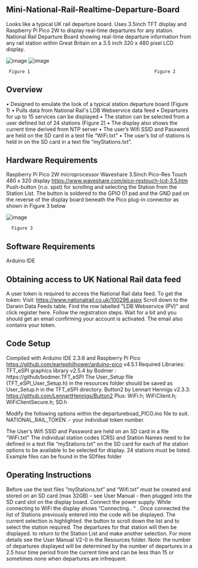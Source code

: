 ## Mini-National-Rail-Realtime-Departure-Board
Looks like a typical UK rail departure board. Uses 3.5inch TFT display and Raspberry Pi Pico 2W to display real-time departures for any station. 
National Rail Departure Board showing real-time departure information from any rail station within Great Britain on a 3.5 inch 320 x 480 pixel LCD display.

![image](https://github.com/user-attachments/assets/7fcf3950-94f7-4306-8c55-6519d9cb9ecf)
![image](https://github.com/user-attachments/assets/7ed9f180-e11c-4af3-85b8-e0fb625a512c)

     Figure 1                                               Figure 2

## Overview
•	Designed to emulate the look of a typical station departure board (Figure 1)
•	Pulls data from National Rail's LDB Webservice data feed
•	Departures for up to 15 services can be displayed
•	The station can be selected from a user defined list of 24 stations (Figure 2)
•	The display also shows the current time derived from NTP server
•	The user’s Wifi SSID and Password are held on the SD card in a text file “WiFi.txt"
•	The user’s list of stations is held in on the SD card in a text file “myStations.txt”. 

## Hardware Requirements
Raspberry Pi Pico 2W microprocessor
Waveshare 3.5inch Pico-Res Touch 480 x 320 display https://www.waveshare.com/pico-restouch-lcd-3.5.htm
Push-button (n.o. spst) for scrolling and selecting the Station from the Station List. The button is soldered to the GPIO 01 pad and the GND pad on the reverse of the display board beneath the Pico plug-in connector as shown in Figure 3 below

![image](https://github.com/user-attachments/assets/1f895425-a748-40cc-a189-f85fac3d39f5)

      Figure 3

## Software Requirements 
Arduino IDE

## Obtaining access to UK National Rail data feed
A user token is required to access the National Rail data feed.
To get the token: Visit: https://www.nationalrail.co.uk/100296.aspx
Scroll down to the Darwin Data Feeds table. Find the row labelled "LDB Webservice (PV)" and click register here. Follow the registration steps. Wait for a bit and you should get an email confirming your account is activated. The email also contains your token.

## Code Setup
Compiled with Arduino IDE 2.3.6 and Raspberry Pi Pico https://github.com/earlephilhower/arduino-pico v4.5.1
Required Libraries: TFT_eSPI graphics library v2.5.4 by Bodmer : https://github/bodmer.TFT_eSPI
 The User_Setup file (TFT_eSPI_User_Setup.h) in the resources folder should be saved as User_Setup.h in the TFT_eSPI directory.
Button2 by Lennart Hennigs v2.3.3: https://github.com/LennartHennigs/Button2
Plus: WiFi.h; WiFiClient.h; WiFiClientSecure.h; SD.h

Modify the following options within the departureboad_PICO.ino file to suit. NATIONAL_RAIL_TOKEN .- your individual token number.

The User’s Wifi SSID and Password are held on an SD card in a file “WiFi.txt”
The individual station codes (CRS) and Station Names need to be defined in a text file “myStations.txt” on the SD card for each of the station options to be available to be selected for display. 24  stations must be  listed. Example files can be found in the SDfiles folder

## Operating Instructions
Before use the text files ”myStations.txt” and “Wifi.txt” must be created and stored on an SD card (max 32GB) – see User Manual - then plugged into the SD card slot on the display board. Connect the power supply. While connecting to WiFi the display shows “Connecting.. “ . Once connected the list of Stations previously entered into the code will be displayed. The current selection is highlighted. <short-click> the button to scroll down the list and <long-click> to select the station required. The departures for that station will then be displayed. <long-click> to return to the Station List and make another selection.
For more details see the User Manual V2-0 in the Resources folder.
Note: the number of departures displayed will be determined by the number of departures in a 2.5 hour time period from the current time and can be less than 15 or sometimes none when departures are infrequent.

